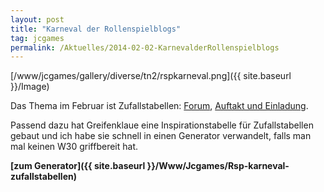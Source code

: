 ```yaml
---
layout: post
title: "Karneval der Rollenspielblogs"
tag: jcgames
permalink: /Aktuelles/2014-02-02-KarnevalderRollenspielblogs
---
```



[/www/jcgames/gallery/diverse/tn2/rspkarneval.png]({{ site.baseurl }}/Image)

Das Thema im Februar ist Zufallstabellen: [Forum](http://forum.rsp-blogs.de/rsp-karneval/zufallstabellen-%28februar-2014%29/), [Auftakt und Einladung](http://greifenklaue.wordpress.com/2014/02/02/rsp-blog-karneval-auftakt-und-einladung-zufallstabellen/).

Passend dazu hat Greifenklaue eine Inspirationstabelle für Zufallstabellen gebaut und ich habe sie schnell in einen Generator verwandelt, falls man mal keinen W30 griffbereit hat.

**[zum Generator]({{ site.baseurl }}/Www/Jcgames/Rsp-karneval-zufallstabellen)**


